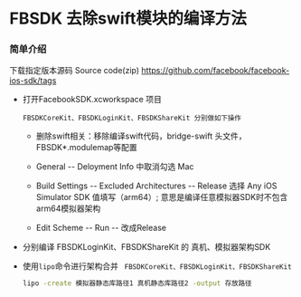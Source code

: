 # FBSDK 去除swift模块的编译方法

### 简单介绍

下载指定版本源码 Source code(zip)  https://github.com/facebook/facebook-ios-sdk/tags

- 打开FacebookSDK.xcworkspace 项目

  ` FBSDKCoreKit、FBSDKLoginKit、FBSDKShareKit 分别做如下操作 `

  + 删除swift相关：移除编译swift代码，bridge-swift 头文件， FBSDK*.modulemap等配置

  + General -- Deloyment Info 中取消勾选 Mac

  + Build Settings -- Excluded Architectures -- Release 选择 Any iOS Simulator SDK 值填写（arm64）; 意思是编译任意模拟器SDK时不包含 arm64模拟器架构

  + Edit Scheme --  Run -- 改成Release

    

- 分别编译 FBSDKLoginKit、FBSDKShareKit 的 真机、模拟器架构SDK

- 使用`lipo`命令进行架构合并 ` FBSDKCoreKit、FBSDKLoginKit、FBSDKShareKit`

  ```sh
  lipo -create 模拟器静态库路径1 真机静态库路径2 -output 存放路径
  ```

  

